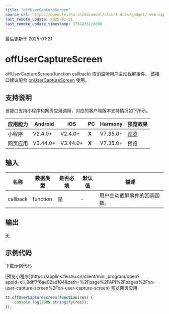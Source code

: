 ```yaml
---
title: "offUserCaptureScreen"
source_url: https://open.feishu.cn/document/client-docs/gadget/-web-app-api/device/user-screenshot-event/offusercapturescreen
last_remote_update: 2025-01-21
last_remote_update_timestamp: 1737433128000
---
```

最后更新于 2025-01-21

# offUserCaptureScreen

offUserCaptureScreen(function callback) 取消监听用户主动截屏事件。
该接口建议配合 [onUserCaptureScreen](https://open.feishu.cn/document/uYjL24iN/uMjNwEjLzYDMx4yM2ATM) 使用。

## 支持说明

该接口支持小程序和网页应用调用，对应的客户端版本支持情况如下所示。

应用能力 | Android | iOS | PC | Harmony | 预览效果
--- | --- | --- | --- | --- | ---
小程序 | V2.4.0+ | V2.4.0+ | **X** | V7.35.0+ | [预览](https://applink.feishu.cn/client/mini_program/open?appId=cli_9dff7f6ae02ad104&path=%2Fpage%2FAPI%2Fpages%2Fon-user-capture-screen%2Fon-user-capture-screen)
网页应用 | V3.44.0+ | V3.44.0+ | **X** | V7.35.0+ | 预览

## 输入

名称 | 数据类型 | 是否必填 | 默认值 | 描述
--- | --- | --- | --- | ---
callback | function | 是 | \- | 用户主动截屏事件的回调函数。

## 输出
无

## 示例代码

<md-download-code href="https://open.feishu.cn/document/uYjL24iN/uYDM04iNwQjL2ADN" mobileDisplay="none">下载示例代码</md-download-code>

<div style="display: flex">
          [预览小程序](https://applink.feishu.cn/client/mini_program/open?appId=cli_9dff7f6ae02ad104&path=%2Fpage%2FAPI%2Fpages%2Fon-user-capture-screen%2Fon-user-capture-screen)
          预览网页应用

</div> 

```js
tt.offUserCaptureScreen(function(res) {
    console.log(JSON.stringify(res));
});
```

